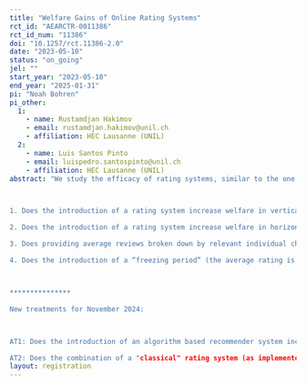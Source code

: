 ```yaml
---
title: "Welfare Gains of Online Rating Systems"
rct_id: "AEARCTR-0011386"
rct_id_num: "11386"
doi: "10.1257/rct.11386-2.0"
date: "2023-05-10"
status: "on_going"
jel: ""
start_year: "2023-05-10"
end_year: "2025-01-31"
pi: "Noah Bohren"
pi_other:
  1:
    - name: Rustamdjan Hakimov
    - email: rustamdjan.hakimov@unil.ch
    - affiliation: HEC Lausanne (UNIL)
  2:
    - name: Luis Santos Pinto
    - email: luispedro.santospinto@unil.ch
    - affiliation: HEC Lausanne (UNIL)
abstract: "We study the efficacy of rating systems, similar to the one used in online marketplaces. In this study, we investigate the effectiveness of rating systems in assisting consumers with product selection, focusing on both vertical and horizontal markets. Additionally, we explore the impact of grouping ratings and implementing freezing periods on welfare in horizontally differentiated markets. Our research aims to answer the following questions:

1. Does the introduction of a rating system increase welfare in vertically differentiated markets? 
2. Does the introduction of a rating system increase welfare in horizontally differentiated markets? 
3. Does providing average reviews broken down by relevant individual characteristics (filtering) increase welfare in horizontally differentiated markets?
4. Does the introduction of a “freezing period” (the average rating is disclosed only when a minimum amount of ratings are available) improve welfare?

***************
New treatments for November 2024: 

AT1: Does the introduction of an algorithm based recommender system increase welfare in horizontally differentiated markets? How does it compare to filtering?
AT2: Does the combination of a "classical" rating system (as implemented in the earlier treatments) and the algorithm based recommender system increase welfare in the horizontal market and does the effect decrease over time?"
layout: registration
---
```



